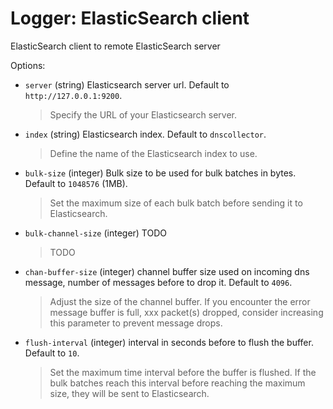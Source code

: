 
# Logger: ElasticSearch client

ElasticSearch client to remote ElasticSearch server

Options:

- `server` (string) Elasticsearch server url. Default to `http://127.0.0.1:9200`.
  > Specify the URL of your Elasticsearch server.
- `index` (string) Elasticsearch index. Default to `dnscollector`.
  > Define the name of the Elasticsearch index to use.
- `bulk-size` (integer) Bulk size to be used for bulk batches in bytes. Default to `1048576` (1MB).
  > Set the maximum size of each bulk batch before sending it to Elasticsearch.
- `bulk-channel-size`  (integer) TODO
  > TODO
- `chan-buffer-size` (integer) channel buffer size used on incoming dns message, number of messages before to drop it. Default to `4096`.
  > Adjust the size of the channel buffer. If you encounter the error message buffer is full, xxx packet(s) dropped, consider increasing this parameter to prevent message drops.
- `flush-interval` (integer) interval in seconds before to flush the buffer. Default to `10`.
  > Set the maximum time interval before the buffer is flushed. If the bulk batches reach this interval before reaching the maximum size, they will be sent to Elasticsearch.
